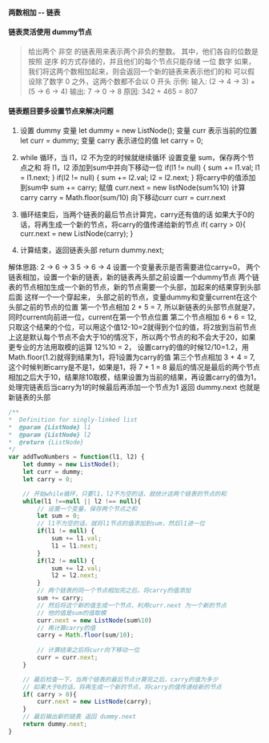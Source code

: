 #### 两数相加 -- 链表
#### 链表灵活使用 dummy节点

> 给出两个 非空 的链表用来表示两个非负的整数。
> 其中，他们各自的位数是按照 逆序 的方式存储的，并且他们的每个节点只能存储 一位 数字
> 如果，我们将这两个数相加起来，则会返回一个新的链表来表示他们的和
> 可以假设除了数字 0 之外，这两个数都不会以 0 开头
示例:
    输入: (2 -> 4 -> 3) + (5 -> 6 -> 4)
    输出: 7 -> 0 -> 8
    原因: 342 + 465 = 807

#### 链表题目要多设置节点来解决问题
1. 设置 dummy 变量  let dummy = new ListNode();
    变量 curr 表示当前的位置 let curr = dummy;
    变量 carry 表示进位的值 let carry = 0; 
2. while 循环，当 l1，l2 不为空的时候就继续循环
    设置变量 sum，保存两个节点之和
    将 l1，l2 添加到sum中并向下移动一位
    if(l1 != null) {
        sum += l1.val;
        l1 = l1.next;
    }
    if(l2 != null) {
        sum += l2.val;
        l2 = l2.next;
    }
    将carry中的值添加到sum中 sum += carry;
    赋值 curr.next = new listNode(sum%10)
    计算carry  carry = Math.floor(sum/10)
    向下移动curr  curr = curr.next

3. 循环结束后，当两个链表的最后节点计算完，carry还有值的话
    如果大于0的话，将再生成一个新的节点，将carry的值传递给新的节点
    if( carry > 0){
        curr.next = new ListNode(carry);
    }
4. 计算结束，返回链表头部 return dummy.next;
    

解体思路:
2 -> 6 -> 3
5 -> 6 -> 4
设置一个变量表示是否需要进位carry=0，
两个链表相加，设置一个新的链表，新的链表再头部之前设置一个dummy节点
两个链表的节点相加生成一个新的节点，新的节点需要一个头部，加起来的结果穿到头部后面
这样一个一个穿起来，
头部之前的节点，变量dummy和变量current在这个头部之前的节点的位置
第一个节点相加 2 + 5 = 7, 所以新链表的头部节点就是7，同时current向前进一位，current在第一个节点位置
第二个节点相加 6 + 6 = 12, 只取这个结果的个位，可以用这个值12-10=2就得到个位的值，将2放到当前节点上这是默认每个节点不会大于10的情况下，所以两个节点的和不会大于20，如果更专业的方法用取模的运算 12%10 = 2，
设置carry的值的时候12/10=1.2，用Math.floor(1.2)就得到结果为1，将1设置为carry的值
第三个节点相加 3 + 4 = 7,这个时候判断carry是不是1，如果是1，将 7 + 1 = 8
最后的情况是最后的两个节点相加之后大于10，结果除10取模，结果设置为当前的结果，再设置carry的值为1，
处理完链表后当carry为1的时候最后再添加一个节点为1
返回 dummy.next 也就是新链表的头部
```js
/**
*  Definition for singly-linked list
*  @param {ListNode} l1
*  @param {ListNode} l2
*  @return {ListNode}
*/
var addTwoNumbers = function(l1, l2) {
    let dummy = new ListNode();
    let curr = dummy;
    let carry = 0;

    // 开始while循环，只要l1，l2不为空的话，就统计这两个链表的节点的和
    while(l1 !==null || l2 !== null){
        // 设置一个变量，保存两个节点之和
        let sum = 0;
        // l1不为空的话，就将l1节点的值添加到sum，然后l1进一位
        if(l1 != null) {
            sum += l1.val;
            l1 = l1.next;
        }
        if(l2 != null) {
            sum += l2.val;
            l2 = l2.next;
        }
        // 两个链表的同一个节点相加完之后，将carry的值添加
        sum += carry;
        // 然后将这个新的值生成一个节点，利用curr.next 为一个新的节点
        // 他的值是sum的值取模
        curr.next = new ListNode(sum%10)
        // 再计算carry的值
        carry = Math.floor(sum/10);
        
        // 计算结束之后将curr向下移动一位
        curr = curr.next;
    }

    // 最后检查一下，当两个链表的最后节点计算完之后，carry的值为多少
    // 如果大于0的话，将再生成一个新的节点，将carry的值传递给新的节点
    if( carry > 0){
        curr.next = new ListNode(carry);
    }
    // 最后输出新的链表 返回 dummy.next 
    return dummy.next;
}
```